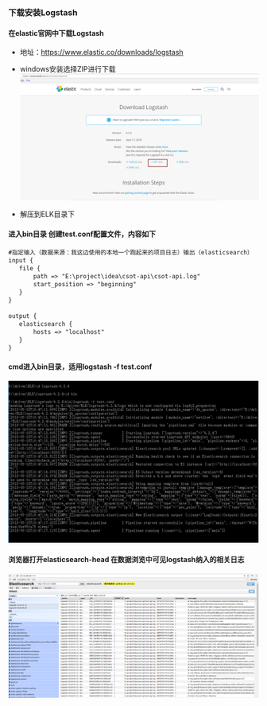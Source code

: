 ### 下载安装Logstash
#### 在elastic官网中下载Logstash

 - 地址：https://www.elastic.co/downloads/logstash
 
 - windows安装选择ZIP进行下载
 ![windows下选择zip进行下载](../img/logstsh-zip.png)
 
 - 解压到ELK目录下
 #### 进入bin目录 创建test.conf配置文件，内容如下
 ````
 #指定输入（数据来源：我这边使用的本地一个跑起来的项目日志）输出（elasticsearch）
input {
    file {
        path => "E:\project\idea\csot-api\csot-api.log"
        start_position => "beginning"
    }
}

output {
    elasticsearch {
        hosts => "localhost"
    }
}
 
 ````
 #### cmd进入bin目录，适用logstash -f test.conf
  ![运行logstash](../img/logstash-run.png)
  
 #### 浏览器打开elasticsearch-head 在数据浏览中可见logstash纳入的相关日志
 
   ![在elasticsearch-head中查看logstash纳入的日志信息](../img/showlogstashOnElasticsearchHead.png)
   
   
 